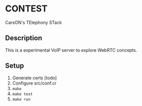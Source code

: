 CONTEST
======= 
CarsON's TElephony STack

## Description
This is a experimental VoIP server to explore WebRTC concepts.

## Setup
1. Generate certs [todo]
2. Configure src/conf.cr
3. `make`
4. `make test`
5. `make run`


